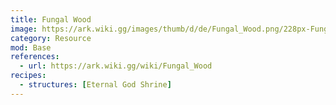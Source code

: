 ```yaml
---
title: Fungal Wood
image: https://ark.wiki.gg/images/thumb/d/de/Fungal_Wood.png/228px-Fungal_Wood.png
category: Resource
mod: Base
references:
  - url: https://ark.wiki.gg/wiki/Fungal_Wood
recipes:
  - structures: [Eternal God Shrine]
---
```

